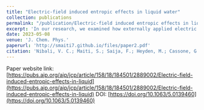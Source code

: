 ```yaml
---
title: "Electric-field induced entropic effects in liquid water"
collection: publications
permalink: "/publication/Electric-field induced entropic effects in liquid water"
excerpt: 'In our research, we examined how externally applied electric fields affect the entropy of bulk water through classical TIP4P/2005 and ab initio molecular dynamics simulations. My role involved conducting the classical molecular dynamics simulations using the TIP4P/2005 model and analyzing the results. We found that while strong electric fields can align water molecules, they only cause slight reductions in entropy, indicating that electrofreezing is improbable in bulk water at room temperature. Additionally, we developed a new analytical method, 3D-2PT, which allows for the spatial resolution of local entropy and number density of water in an electric field, offering comprehensive insights into the entropic and structural alterations at the atomic level.'
date: 2023-05-08
venue: 'J. Chem. Phys.'
paperurl: 'http://smaiti7.github.io/files/paper2.pdf'
citation: 'Nibali, V. C.; Maiti, S.; Saija, F.; Heyden, M.; Cassone, G. &quot;Electric-field induced entropic effects in liquid water.&quot; <i>J. Chem. Phys.</i> <b>2023</b>, 158, 184501.'
---
```


Paper website link: [https://pubs.aip.org/aip/jcp/article/158/18/184501/2889002/Electric-field-induced-entropic-effects-in-liquid](https://pubs.aip.org/aip/jcp/article/158/18/184501/2889002/Electric-field-induced-entropic-effects-in-liquid)
DOI: [https://doi.org/10.1063/5.0139460](https://doi.org/10.1063/5.0139460)
